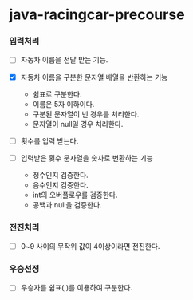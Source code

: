 # java-racingcar-precourse

### 입력처리
- [ ] 자동차 이름을 전달 받는 기능.

- [x] 자동차 이름을 구분한 문자열 배열을 반환하는 기능
  - 쉼표로 구분한다.
  - 이름은 5자 이하이다.
  - 구분된 문자열이 빈 경우를 처리한다.
  - 문자열이 null일 경우 처리한다.

- [ ] 횟수를 입력 받는다.
- [ ] 입력받은 횟수 문자열을 숫자로 변환하는 기능
  - 정수인지 검증한다.
  - 음수인지 검증한다.
  - int의 오버플로우를 검증한다.
  - 공백과 null을 검증한다.

### 전진처리
- [ ] 0~9 사이의 무작위 값이 4이상이라면 전진한다.

### 우승선정
- [ ] 우승자를 쉼표(,)를 이용하여 구분한다.